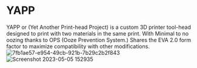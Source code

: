 # YAPP
YAPP or (Yet Another Print-head Project) is a custom 3D printer tool-head designed to print with two materials in the same print. With Minimal to no oozing thanks to OPS (Ooze Prevention System.) Shares the EVA 2.0 form factor to maximize compatibility with other modifications.
![7fb1ae57-e954-49cb-921b-7b29c2b2f843](https://user-images.githubusercontent.com/132520137/236581941-78c31048-9270-4326-a1e4-86520565557b.PNG) ![Screenshot 2023-05-05 152935](https://user-images.githubusercontent.com/132520137/236582166-4648d85d-c402-4f1f-a05d-632017231456.png)

